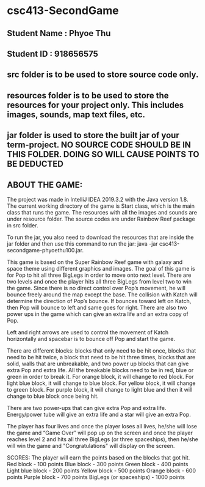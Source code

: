 # csc413-SecondGame

## Student Name  : Phyoe Thu
## Student ID    : 918656575


## src folder is to be used to store source code only.

## resources folder is to be used to store the resources for your project only. This includes images, sounds, map text files, etc.

## jar folder is used to store the built jar of your term-project. NO SOURCE CODE SHOULD BE IN THIS FOLDER. DOING SO WILL CAUSE POINTS TO BE DEDUCTED

## ABOUT THE GAME:

The project was made in IntelliJ IDEA 2019.3.2 with the Java version 1.8. The current working directory of the game is Start class, which is the main class that runs the game. The resources with all the images and sounds are under resource folder. The source codes are under Rainbow Reef package in src folder.

To run the jar, you also need to download the resources that are inside the jar folder and then use this command to run the jar: java -jar csc413-secondgame-phyoethu100.jar.

This game is based on the Super Rainbow Reef game with galaxy and space theme using different graphics and images. The goal of this game is for Pop to hit all three BigLegs in order to move onto next level. There are two levels and once the player hits all three BigLegs from level two to win the game. Since there is no direct control over Pop’s movement, he will bounce freely around the map except the base. The collision with Katch will determine the direction of Pop’s bounce. If bounces toward left on Katch, then Pop will bounce to left and same goes for right. There are also two power ups in the game which can give an extra life and an extra copy of Pop. 

Left and right arrows are used to control the movement of Katch horizontally and spacebar is to bounce off Pop and start the game. 

There are different blocks: blocks that only need to be hit once, blocks that need to be hit twice, a block that need to be hit three times, blocks that are solid, walls that are unbreakable, and two power up blocks that can give extra Pop and extra life. All the breakable blocks need to be in red, blue or green in order to break it. For orange block, it will change to red block. For light blue block, it will change to blue block. For yellow block, it will change to green block. For purple block, it will change to light blue and then it will change to blue block once being hit. 

There are two power-ups that can give extra Pop and extra life. Energy/power tube will give an extra life and a star will give an extra Pop. 

The player has four lives and once the player loses all lives, he/she will lose the game and “Game Over” will pop up on the screen and once the player reaches level 2 and hits all three BigLegs (or three spaceships), then he/she will win the game and "Congratulations" will display on the screen.

SCORES:
The player will earn the points based on the blocks that got hit. 
Red block - 100 points
Blue block - 300 points
Green block - 400 points
Light blue block - 200 points
Yellow block - 500 points
Orange block - 600 points
Purple block - 700 points
BigLegs (or spaceships) - 1000 points 

